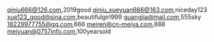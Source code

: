 qiniu666@126.com,2019good
qiniu_xueyuan666@163.com,niceday123
xue123_good@sina.com,beautifulgirl999
guangjia@mail.com,555sky
18229977755@qq.com,666
meiren@cn-meiya.com,888
meiyuan@0757info.com,100yearsold